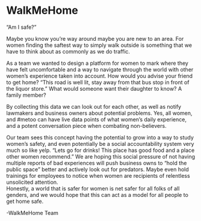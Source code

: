 # WalkMeHome


“Am I safe?” 

Maybe you know you’re way around maybe you are new to an area. For women finding the saftest way to simply walk outside is something that we have to think about as commonly as we do traffic. 

As a team we wanted to design a platform for women to mark where they have felt uncomfortable and a way to navigate through the world with other women’s experience taken into account. How would you advise your friend to get home? “This road is well lit, stay away from that bus stop in front of the liquor store.” What would someone want their daughter to know? A family member?

By collecting this data we can look out for each other, as well as notify lawmakers and business owners about potential problems. Yes, all women, and #metoo can have live data points of what women’s daily experience, and a potent conversation piece when combating non-believers. 

Our team sees this concept having the potential to grow into a way to study women’s safety, and even potentially be a social accountability system very much so like yelp. “Lets go for drinks! This place has good food and a place other women recommend.”  We are hoping this social pressure of not having multiple reports of bad experiences will push business owns to “hold the public space” better and actively look out for predators. Maybe even hold trainings for employees to notice when women are recipients of relentless unsolicited attention.  
Honestly,  a world that is safer for women is net safer for all folks of all genders, and we would hope that this can act as a model for all people to get home safe. 

-WalkMeHome Team


